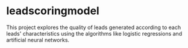 # leadscoringmodel
This project explores the quality of leads generated according to each leads' characteristics using the algorithms like logistic regressions and artificial neural networks.
